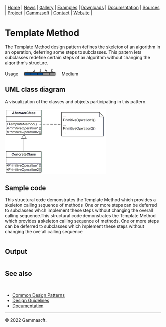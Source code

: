 | [Home](home.md) | [News](news.md) | [Gallery](gallery.md) | [Examples](examples.md) | [Downloads](downloads.md) | [Documentation](documentation.md) | [Sources](https://github.com/gammasoft71/xtd) | [Project](https://sourceforge.net/projects/xtdpro/) | [Gammasoft](gammasoft.md)  | [Contact](contact.md) | [Website](https://gammasoft71.wixsite.com/xtdpro) |

# Template Method

The Template Method design pattern defines the skeleton of an algorithm in an operation, deferring some steps to subclasses. This pattern lets subclasses redefine certain steps of an algorithm without changing the algorithm‘s structure.

Usage     ![Usage](pictures/usage3.png)     Medium

## UML class diagram

A visualization of the classes and objects participating in this pattern.

![diagram](pictures/diagrams/uml/design_patterns/template_method.png)

## Sample code

This structural code demonstrates the Template Method which provides a skeleton calling sequence of methods. One or more steps can be deferred to subclasses which implement these steps without changing the overall calling sequence.This structural code demonstrates the Template Method which provides a skeleton calling sequence of methods. One or more steps can be deferred to subclasses which implement these steps without changing the overall calling sequence.

```c++

```

## Output

```

```

## See also
​
* [Common Design Patterns](common_design_patterns.md)
* [Design Guidelines](design_guidelines.md)
* [Documentation](documentation.md)

______________________________________________________________________________________________

© 2022 Gammasoft.
